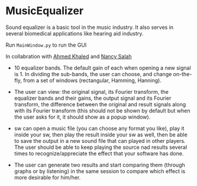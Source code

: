 # MusicEqualizer

Sound equalizer is a basic tool in the music industry. It also serves in several biomedical applications like hearing aid industry. 

Run ```MainWindow.py``` to run the GUI

In collabration with [Ahmed Khaled](https://github.com/AhmedKhaled8) and [Nancy Salah](https://github.com/NancySalah)

- 10 equalizer bands. The default gain of each when opening a new signal is 1. In dividing the sub-bands, the user can choose, and change on-the-fly, from a set of windows (rectangular, Hamming, Hanning).

- The user can view: the original signal, its Fourier transform, the equalizer bands and their gains, the output signal and its Fourier transform, the difference between the original and result signals along with its Fourier transform (this should not be shown by default but when the user asks for it, it should show as a popup window).

- sw can open a music file (you can choose any format you like), play it inside your sw, then play the result inside your sw as well, then be able to save the output in a new sound file that can played in other players. The user should be able to keep playing the source nad results several times to recognize/appreciate the effect that your software has done.

- The user can generate two results and start comparing them (through graphs or by listening) in the same session to compare which effect is more desirable for him/her.


